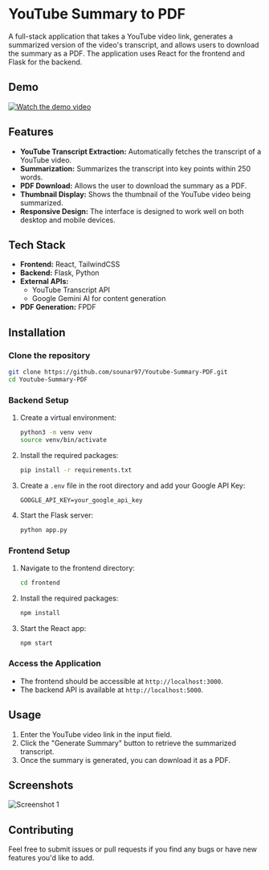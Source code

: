 
# YouTube Summary to PDF

A full-stack application that takes a YouTube video link, generates a summarized version of the video's transcript, and allows users to download the summary as a PDF. The application uses React for the frontend and Flask for the backend.


## Demo

[![Watch the demo video](https://img.shields.io/badge/Watch-Demo-brightgreen)](https://youtu.be/sDAcp575n7I?si=Ya5wRnoWMqe4A7AM)

## Features

- **YouTube Transcript Extraction:** Automatically fetches the transcript of a YouTube video.
- **Summarization:** Summarizes the transcript into key points within 250 words.
- **PDF Download:** Allows the user to download the summary as a PDF.
- **Thumbnail Display:** Shows the thumbnail of the YouTube video being summarized.
- **Responsive Design:** The interface is designed to work well on both desktop and mobile devices.

## Tech Stack

- **Frontend:** React, TailwindCSS
- **Backend:** Flask, Python
- **External APIs:**
  - YouTube Transcript API
  - Google Gemini AI for content generation
- **PDF Generation:** FPDF

## Installation

### Clone the repository

```bash
git clone https://github.com/sounar97/Youtube-Summary-PDF.git
cd Youtube-Summary-PDF
```

### Backend Setup

1. Create a virtual environment:

    ```bash
    python3 -m venv venv
    source venv/bin/activate
    ```

2. Install the required packages:

    ```bash
    pip install -r requirements.txt
    ```

3. Create a `.env` file in the root directory and add your Google API Key:

    ```plaintext
    GOOGLE_API_KEY=your_google_api_key
    ```

4. Start the Flask server:

    ```bash
    python app.py
    ```

### Frontend Setup

1. Navigate to the frontend directory:

    ```bash
    cd frontend
    ```

2. Install the required packages:

    ```bash
    npm install
    ```

3. Start the React app:

    ```bash
    npm start
    ```

### Access the Application

- The frontend should be accessible at `http://localhost:3000`.
- The backend API is available at `http://localhost:5000`.

## Usage

1. Enter the YouTube video link in the input field.
2. Click the "Generate Summary" button to retrieve the summarized transcript.
3. Once the summary is generated, you can download it as a PDF.

## Screenshots

![Screenshot 1](<img width="960" alt="image" src="https://github.com/user-attachments/assets/08df1fe9-2c83-4c65-ba92-f00dc89c00a3">
)

## Contributing

Feel free to submit issues or pull requests if you find any bugs or have new features you'd like to add.

